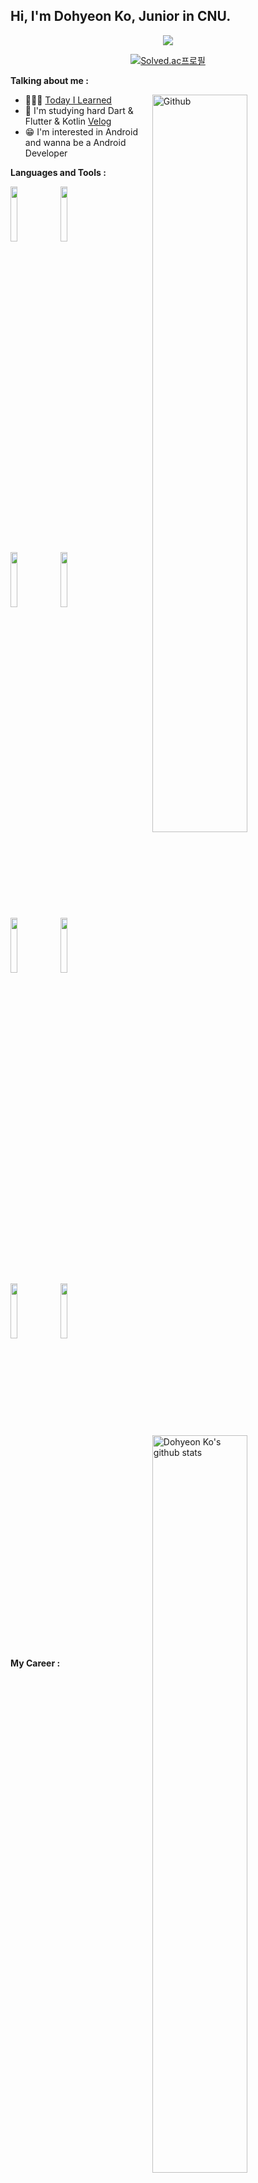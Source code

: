 <!-- Your title -->
## Hi, I'm Dohyeon Ko, Junior in CNU.

<!-- Your badges
You can use the website to generate badges: https://shields.io/
-->

<div align=center>
  <a href="https://hits.seeyoufarm.com"><img src="https://hits.seeyoufarm.com/api/count/incr/badge.svg?url=https%3A%2F%2Fgithub.com%2Fk906506&count_bg=%2379C83D&title_bg=%23555555&icon=&icon_color=%23E7E7E7&title=hits&edge_flat=false"/></a>
  
  [![Solved.ac프로필](http://mazassumnida.wtf/api/mini/generate_badge?boj=k906506)](https://solved.ac/k906506)
  </div>

<!-- Talking about you -->
**Talking about me :**
 
<!-- Any image aligned to the right. Beware the width -->
<img width="55%" align="right" alt="Github" src="https://raw.githubusercontent.com/onimur/.github/master/.resources/git-header.svg" /> 

- 👨🏽‍💻 [Today I Learned](https://www.notion.so/codekodo/TIL-e8508a9b01cc49a79dd8497c206ed840)
- 🥋 I'm studying hard Dart & Flutter & Kotlin [Velog](https://velog.io/@k906506)
- 😁 I'm interested in Android and wanna be a Android Developer

**Languages and Tools :** 

<!-- Your github readme stats
You can use this api: https://github.com/anuraghazra/github-readme-stats
-->
<p>
  <a href="https://github.com/k906506">
    <img width="55%" align="right" alt="Dohyeon Ko's github stats" src="https://github-readme-stats.vercel.app/api?username=k906506&show_icons=true&hide_border=true" />
  </a>

  <!-- Your languages and tools. Be careful with the alignment. 
  You can use this sites to get logos: https://www.vectorlogo.zone or https://simpleicons.org/
  -->
  <code><img width="15%" src="https://www.vectorlogo.zone/logos/java/java-ar21.svg"></code>
  <code><img width="15%" src="https://www.vectorlogo.zone/logos/python/python-ar21.svg"></code>
  <br />
  <code><img width="15%" src="https://www.vectorlogo.zone/logos/kotlin/kotlin-ar21.svg"></code>
  <code><img width="15%" src="https://www.vectorlogo.zone/logos/dartlang/dartlang-ar21.svg"></code>
  <br />
  <code><img width="15%" src="https://www.vectorlogo.zone/logos/android/android-ar21.svg"></code>
  <code><img width="15%" src="https://www.vectorlogo.zone/logos/flutterio/flutterio-ar21.svg"></code>
  <br />
  <code><img width="15%" src="https://www.vectorlogo.zone/logos/oracle/oracle-ar21.svg"></code>
  <code><img width="15%" src="https://www.vectorlogo.zone/logos/git-scm/git-scm-ar21.svg"></code>
  <br />
</p>

<!-- Your hits or visitors
site: http://hits.dwyl.com or https://visitor-badge.glitch.me
Both apis are in trouble due to the number of requests, if you know any other to register visitors, great
-->

**My Career :** 

| Type | Date | Contents | Organization |
| ---- | ---- | ---- | ---- |
| Intern | 2021.06 ~ 2021.08 | [Develope Application](https://github.com/Jiransoft-hyeonhyun) | 지란지교소프트 |
| Undergraduate research student | 2021.02 ~ 2021.05 | [Research about Bitcoin](https://github.com/k906506/Bitcoin-Visualization) | 충남대학교 컴퓨터공학과 |
| Part time job | 2020.12 ~ 2021.01 | Build machine learning data | 한국과학기술정보연구원 | 


**Follow me :** 
<p>
  <a href="https://codekodo.tistory.com"><img src="https://img.shields.io/badge/Blog-FF5722?style=flat-square&logo=Blogger&logoColor=white&link=https://codekodo.tistory.com"/></a>&nbsp
  <a href="https://www.notion.so/codekodo"><img src="https://img.shields.io/badge/Notion-000000?style=flat-square&logo=notion&logoColor=white&link=https://www.notion.so/codekodo"/></a>&nbsp
  <a href="https://www.instagram.com/kodo_____o/"><img src="https://img.shields.io/badge/Instagram-E4405F?style=flat-square&logo=Instagram&logoColor=white&link=https://www.instagram.com/kodo_____o//"/></a>&nbsp
  <a href="mailto:dohyeon.ko98@gmail.com"><img src="https://img.shields.io/badge/Gmail-d14836?style=flat-square&logo=Gmail&logoColor=white&link=dohyeon.ko98@gmail.com"/></a>
</p>

<!-- This readme was created by Murillo Comino - https://github.com/onimur -->

